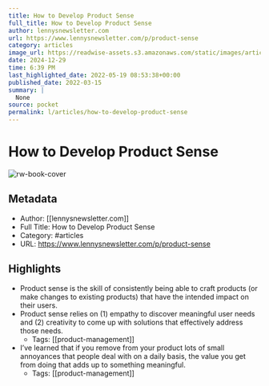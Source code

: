 ```yaml
---
title: How to Develop Product Sense
full_title: How to Develop Product Sense
author: lennysnewsletter.com
url: https://www.lennysnewsletter.com/p/product-sense
category: articles
image_url: https://readwise-assets.s3.amazonaws.com/static/images/article3.5c705a01b476.png
date: 2024-12-29
time: 6:39 PM
last_highlighted_date: 2022-05-19 08:53:38+00:00
published_date: 2022-03-15
summary: |
  None
source: pocket
permalink: l/articles/how-to-develop-product-sense
---
```

# How to Develop Product Sense

![rw-book-cover](https://readwise-assets.s3.amazonaws.com/static/images/article3.5c705a01b476.png)

## Metadata
- Author: [[lennysnewsletter.com]]
- Full Title: How to Develop Product Sense
- Category: #articles
- URL: https://www.lennysnewsletter.com/p/product-sense

## Highlights
- Product sense is the skill of consistently being able to craft products (or make changes to existing products) that have the intended impact on their users.
- Product sense relies on (1) empathy to discover meaningful user needs and (2) creativity to come up with solutions that effectively address those needs.
    - Tags: [[product-management]] 
- I’ve learned that if you remove from your product lots of small annoyances that people deal with on a daily basis, the value you get from doing that adds up to something meaningful.
    - Tags: [[product-management]] 


